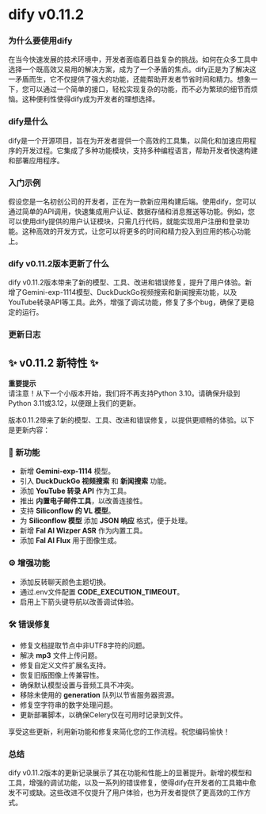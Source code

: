 # dify v0.11.2
### 为什么要使用dify

在当今快速发展的技术环境中，开发者面临着日益复杂的挑战。如何在众多工具中选择一个既高效又易用的解决方案，成为了一个矛盾的焦点。dify正是为了解决这一矛盾而生，它不仅提供了强大的功能，还能帮助开发者节省时间和精力。想象一下，您可以通过一个简单的接口，轻松实现复杂的功能，而不必为繁琐的细节而烦恼。这种便利性使得dify成为开发者的理想选择。

### dify是什么

dify是一个开源项目，旨在为开发者提供一个高效的工具集，以简化和加速应用程序的开发过程。它集成了多种功能模块，支持多种编程语言，帮助开发者快速构建和部署应用程序。

### 入门示例

假设您是一名初创公司的开发者，正在为一款新应用构建后端。使用dify，您可以通过简单的API调用，快速集成用户认证、数据存储和消息推送等功能。例如，您可以使用dify提供的用户认证模块，只需几行代码，就能实现用户注册和登录功能。这种高效的开发方式，让您可以将更多的时间和精力投入到应用的核心功能上。

### dify v0.11.2版本更新了什么

dify v0.11.2版本带来了新的模型、工具、改进和错误修复，提升了用户体验。新增了Gemini-exp-1114模型、DuckDuckGo视频搜索和新闻搜索功能，以及YouTube转录API等工具。此外，增强了调试功能，修复了多个bug，确保了更稳定的运行。

### 更新日志

## ✨ v0.11.2 新特性 ✨

**重要提示**  
请注意！从下一个小版本开始，我们将不再支持Python 3.10。请确保升级到Python 3.11或3.12，以便跟上我们的更新。

版本0.11.2带来了新的模型、工具、改进和错误修复，以提供更顺畅的体验。以下是更新内容：

### 🚀 新功能
- 新增 **Gemini-exp-1114** 模型。
- 引入 **DuckDuckGo 视频搜索** 和 **新闻搜索** 功能。
- 添加 **YouTube 转录 API** 作为工具。
- 推出 **内置电子邮件工具**，以改善连接性。
- 支持 **Siliconflow 的 VL 模型**。
- 为 **Siliconflow 模型** 添加 **JSON 响应** 格式，便于处理。
- 新增 **Fal AI Wizper ASR** 作为内置工具。
- 添加 **Fal AI Flux** 用于图像生成。

### ⚙️ 增强功能
- 添加反转聊天颜色主题切换。
- 通过.env文件配置 **CODE_EXECUTION_TIMEOUT**。
- 启用上下箭头键导航以改善调试体验。

### 🛠️ 错误修复
- 修复文档提取节点中非UTF8字符的问题。
- 解决 **mp3** 文件上传问题。
- 修复自定义文件扩展名支持。
- 恢复旧版图像上传兼容性。
- 确保默认模型设置与音频工具不冲突。
- 移除未使用的 **generation** 队列以节省服务器资源。
- 修复空字符串的数字处理问题。
- 更新部署脚本，以确保Celery仅在可用时记录到文件。

享受这些更新，利用新功能和修复来简化您的工作流程。祝您编码愉快！

### 总结

dify v0.11.2版本的更新记录展示了其在功能和性能上的显著提升。新增的模型和工具，增强的调试功能，以及一系列的错误修复，使得dify在开发者的工具箱中愈发不可或缺。这些改进不仅提升了用户体验，也为开发者提供了更高效的工作方式。